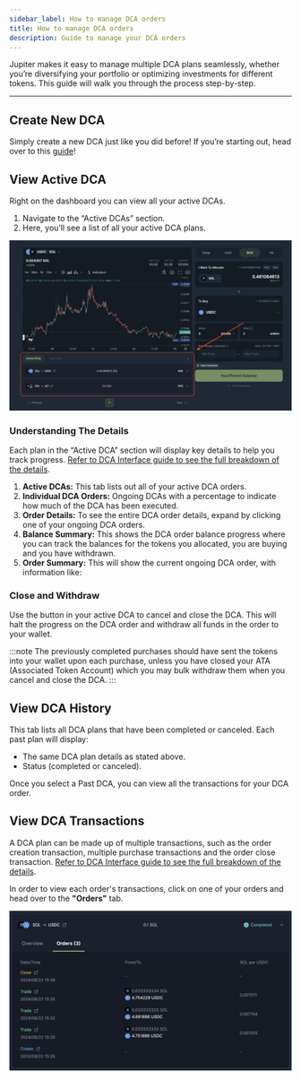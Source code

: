 ```yaml
---
sidebar_label: How to manage DCA orders
title: How to manage DCA orders
description: Guide to manage your DCA orders
---
```


<head>
    <title>DCA Guide: Manage Orders</title>
    <meta name="twitter:card" content="summary" />
</head>

Jupiter makes it easy to manage multiple DCA plans seamlessly, whether you’re diversifying your portfolio or optimizing investments for different tokens. This guide will walk you through the process step-by-step.

---

## Create New DCA

Simply create a new DCA just like you did before! If you’re starting out, head over to this [guide](./100-how-to-create-dca.md)!

## View Active DCA

Right on the dashboard you can view all your active DCAs.

1. Navigate to the “Active DCAs” section.
2. Here, you’ll see a list of all your active DCA plans.

![View Active DCA](./img/dca-101-1.png)

### Understanding The Details

Each plan in the “Active DCA” section will display key details to help you track progress. [Refer to DCA Interface guide to see the full breakdown of the details](./2-interface.md#activehistorical-dca).

1. **Active DCAs:** This tab lists out all of your active DCA orders.
2. **Individual DCA Orders:** Ongoing DCAs with a percentage to indicate how much of the DCA has been executed.
3. **Order Details:** To see the entire DCA order details, expand by clicking one of your ongoing DCA orders.
4. **Balance Summary:** This shows the DCA order balance progress where you can track the balances for the tokens you allocated, you are buying and you have withdrawn.
5. **Order Summary:** This will show the current ongoing DCA order, with information like:

### Close and Withdraw

Use the button in your active DCA to cancel and close the DCA. This will halt the progress on the DCA order and withdraw all funds in the order to your wallet.

:::note
The previously completed purchases should have sent the tokens into your wallet upon each purchase, unless you have closed your ATA (Associated Token Account) which you may bulk withdraw them when you cancel and close the DCA.
:::

## View DCA History

This tab lists all DCA plans that have been completed or canceled. Each past plan will display:

- The same DCA plan details as stated above.
- Status (completed or canceled).

Once you select a Past DCA, you can view all the transactions for your DCA order.

## View DCA Transactions

A DCA plan can be made up of multiple transactions, such as the order creation transaction, multiple purchase transactions and the order close transaction. [Refer to DCA Interface guide to see the full breakdown of the details](./2-interface.md#dca-orders).

In order to view each order's transactions, click on one of your orders and head over to the **"Orders"** tab.

![View DCA Transactions](./img/dca-101-2.png)